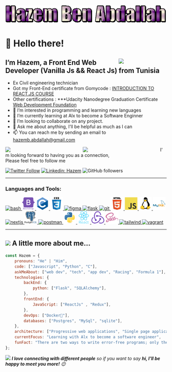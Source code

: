 
<h1 align="center">
<img src="https://github.com/Hazem722/Hazem722/blob/9921f11fd909a489d503a177724410ef8385e913/text.gif" />
</h1>


# 👋 Hello there!
<div>
<img  align='right'src="https://media.giphy.com/media/M9gbBd9nbDrOTu1Mqx/giphy.gif" width="150">

## I’m Hazem, a Front End Web Developer (Vanilla Js && React Js) from Tunisia 	


- Ex Civil engineering technician
- Got my Front-End certificate from Gomycode : [INTRODUCTION TO REACT.JS COURSE](https://learn.gomycode.co/credentials/43c73c14-eeef-4d29-b66b-8977256b05f1/GYAOARMHSYYSCALOCEDEEEONI-CN-TC-O/00004182#certificate) 
- Other certifications : ***Udacity Nanodegree Graduation Certificate [Web Development Foundation](https://s3-us-west-2.amazonaws.com/udacity-printer/production/certificates/1b8c907b-9797-4bca-b61d-95378901cf51.pdf)
-  👀 I’m interested in programming and learning new languages 
- 🌱 I’m currently learning at Alx to become a Software Enginner 
- 👯 I’m looking to collaborate on any project.
- 💬 Ask me about anything, I'll be helpful as much as I can 
- 📫 You can reach me by sending an email to <br> hazemb.abdallah@gmail.com 
</div>




<img  align="left" width="48%" src="https://github-readme-stats.vercel.app/api?username=Hazem722&show_icons=true&theme=radical" />
<img  align="left" width="48%" src="https://github-readme-stats.vercel.app/api/top-langs/?username=Hazem722&layout=compact" />

I'm looking forward to having you as a connection, <br>Please feel free to follow me

[![Twitter Follow](https://img.shields.io/twitter/follow/HazembAbdallah?label=Follow)](https://twitter.com/intent/follow?screen_name=HazembAbdallah)
[![Linkedin: Hazem](https://img.shields.io/badge/-Hazem-blue?style=flat-square&logo=Linkedin&logoColor=white&link=https://www.linkedin.com/in/hazembenabdallah/)](https://www.linkedin.com/in/hazembenabdallah/)
![GitHub followers](https://img.shields.io/github/followers/Hazem722?label=Follow&style=social)



---

<h3 align='left'>Languages and Tools:</h3>
<p align="left"> <a href="https://www.gnu.org/software/bash/" target="_blank" rel="noreferrer"> <img src="https://www.vectorlogo.zone/logos/gnu_bash/gnu_bash-icon.svg" alt="bash" width="40" height="40"/> </a> <a href="https://getbootstrap.com" target="_blank" rel="noreferrer"> <img src="https://raw.githubusercontent.com/devicons/devicon/master/icons/bootstrap/bootstrap-plain-wordmark.svg" alt="bootstrap" width="40" height="40"/> </a> <a href="https://www.cprogramming.com/" target="_blank" rel="noreferrer"> <img src="https://raw.githubusercontent.com/devicons/devicon/master/icons/c/c-original.svg" alt="c" width="40" height="40"/> </a> <a href="https://www.w3schools.com/css/" target="_blank" rel="noreferrer"> <img src="https://raw.githubusercontent.com/devicons/devicon/master/icons/css3/css3-original-wordmark.svg" alt="css3" width="40" height="40"/> </a> <a href="https://www.figma.com/" target="_blank" rel="noreferrer"> <img src="https://www.vectorlogo.zone/logos/figma/figma-icon.svg" alt="figma" width="40" height="40"/> </a> <a href="https://flask.palletsprojects.com/" target="_blank" rel="noreferrer"> <img src="https://www.vectorlogo.zone/logos/pocoo_flask/pocoo_flask-icon.svg" alt="flask" width="40" height="40"/> </a> <a href="https://git-scm.com/" target="_blank" rel="noreferrer"> <img src="https://www.vectorlogo.zone/logos/git-scm/git-scm-icon.svg" alt="git" width="40" height="40"/> </a> <a href="https://www.w3.org/html/" target="_blank" rel="noreferrer"> <img src="https://raw.githubusercontent.com/devicons/devicon/master/icons/html5/html5-original-wordmark.svg" alt="html5" width="40" height="40"/> </a> <a href="https://developer.mozilla.org/en-US/docs/Web/JavaScript" target="_blank" rel="noreferrer"> <img src="https://raw.githubusercontent.com/devicons/devicon/master/icons/javascript/javascript-original.svg" alt="javascript" width="40" height="40"/> </a> <a href="https://www.linux.org/" target="_blank" rel="noreferrer"> <img src="https://raw.githubusercontent.com/devicons/devicon/master/icons/linux/linux-original.svg" alt="linux" width="40" height="40"/> </a> <a href="https://www.mysql.com/" target="_blank" rel="noreferrer"> <img src="https://raw.githubusercontent.com/devicons/devicon/master/icons/mysql/mysql-original-wordmark.svg" alt="mysql" width="40" height="40"/> </a> <a href="https://nextjs.org/" target="_blank" rel="noreferrer"> <img src="https://cdn.worldvectorlogo.com/logos/nextjs-2.svg" alt="nextjs" width="40" height="40"/> </a> <a href="https://www.postgresql.org" target="_blank" rel="noreferrer"> <img src="https://raw.githubusercontent.com/devicons/devicon/master/icons/postgresql/postgresql-original-wordmark.svg" alt="postgresql" width="40" height="40"/> </a> <a href="https://postman.com" target="_blank" rel="noreferrer"> <img src="https://www.vectorlogo.zone/logos/getpostman/getpostman-icon.svg" alt="postman" width="40" height="40"/> </a> <a href="https://www.python.org" target="_blank" rel="noreferrer"> <img src="https://raw.githubusercontent.com/devicons/devicon/master/icons/python/python-original.svg" alt="python" width="40" height="40"/> </a> <a href="https://reactjs.org/" target="_blank" rel="noreferrer"> <img src="https://raw.githubusercontent.com/devicons/devicon/master/icons/react/react-original-wordmark.svg" alt="react" width="40" height="40"/> </a> <a href="https://redux.js.org" target="_blank" rel="noreferrer"> <img src="https://raw.githubusercontent.com/devicons/devicon/master/icons/redux/redux-original.svg" alt="redux" width="40" height="40"/> </a> <a href="https://sass-lang.com" target="_blank" rel="noreferrer"> <img src="https://raw.githubusercontent.com/devicons/devicon/master/icons/sass/sass-original.svg" alt="sass" width="40" height="40"/> </a> <a href="https://tailwindcss.com/" target="_blank" rel="noreferrer"> <img src="https://www.vectorlogo.zone/logos/tailwindcss/tailwindcss-icon.svg" alt="tailwind" width="40" height="40"/> </a> <a href="https://www.vagrantup.com/" target="_blank" rel="noreferrer"> <img src="https://www.vectorlogo.zone/logos/vagrantup/vagrantup-icon.svg" alt="vagrant" width="40" height="40"/> </a> </p>

---
<h2 align='left'><img src="https://media.giphy.com/media/VgCDAzcKvsR6OM0uWg/giphy.gif" width="50"> A little more about me...  </h2>
</div>

```javascript
const Hazem = {
    pronouns: "He" | "Him",
    code: ["Javascript", "Python", "C"],
    askMeAbout: ["web dev", "tech", "app dev", "Racing", "Formula 1"],
    technologies: {
        backEnd: {
            python: ["Flask", "SQLAlchemy"],
        },
        frontEnd: {
            JavaScript: ["ReactJs" , "Redux"],
        },
        devOps: ["Docker🐳"],
        databases: ["Postgres", "MySql", "sqlite"],
    },
    architecture: ["Progressive web applications", "Single page applications"],
    currentFocus: "Learning with Alx to become a software engineer",
    funFact: "There are two ways to write error-free programs; only the third one works"
};
```


<img src="https://media.giphy.com/media/LnQjpWaON8nhr21vNW/giphy.gif" width="60"> <em><b>I love connecting with different people</b> so if you want to say <b>hi, I'll be happy to meet you more!</b> 😊</em>














